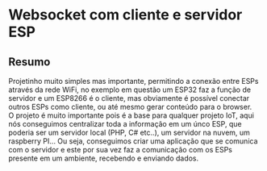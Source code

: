# Websocket com cliente e servidor ESP

## Resumo
Projetinho muito simples mas importante, permitindo a conexão entre ESPs através da rede WiFi, no exemplo em questão um ESP32 faz a função de servidor e um ESP8266 é o cliente, mas obviamente é possível conectar outros ESPs como cliente, ou até mesmo gerar conteúdo para o browser.  
O projeto é muito importante pois é a base para qualquer projeto IoT, aqui nós conseguimos centralizar toda a informação em um únco ESP, que poderia ser um servidor local (PHP, C# etc..), um servidor na nuvem, um raspberry PI... Ou seja, conseguimos criar uma aplicação que se comunica com o servidor e este por sua vez faz a comunicação com os ESPs presente em um ambiente, recebendo e enviando dados.  
